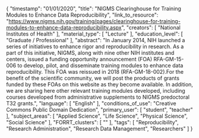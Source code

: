 {
    "timestamp": "01/01/2020",
    "title": "NIGMS Clearinghouse for Training Modules to Enhance Data Reproducibility",
    "link_to_resource": "https://www.nigms.nih.gov/training/pages/clearinghouse-for-training-modules-to-enhance-data-reproducibility.aspx",
    "creators": [
        "National Institutes of Health"
    ],
    "material_type": [
        "Lecture"
    ],
    "education_level": [
        "Graduate / Professional"
    ],
    "abstract": "In January 2014, NIH launched a series of initiatives to enhance rigor and reproducibility in research. As a part of this initiative, NIGMS, along with nine other NIH institutes and centers, issued a funding opportunity announcement (FOA) RFA-GM-15-006 to develop, pilot, and disseminate training modules to enhance data reproducibility. This FOA was reissued in 2018 (RFA-GM-18-002).For the benefit of the scientific community, we will post the products of grants funded by these FOAs on this website as they become available. In addition, we are sharing here other relevant training modules developed, including courses developed from administrative supplements to NIGMS predoctoral T32 grants.",
    "language": [
        "English"
    ],
    "conditions_of_use": "Creative Commons Public Domain Dedication",
    "primary_user": [
        "student",
        "teacher"
    ],
    "subject_areas": [
        "Applied Science",
        "Life Science",
        "Physical Science",
        "Social Science"
    ],
    "FORRT_clusters": [
        ""
    ],
    "tags": [
        "Reproducibility",
        "Research Administration",
        "Research Data Management",
        "Researchers"
    ]
}
